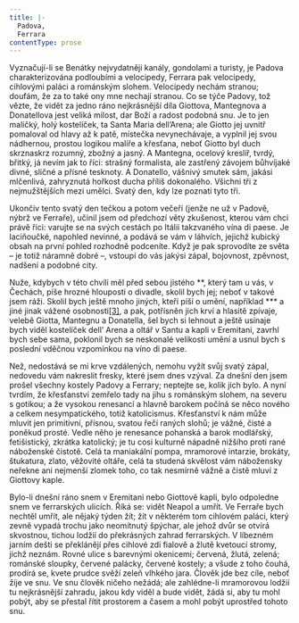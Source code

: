 ```yaml
---
title: |-
  Padova,
  Ferrara
contentType: prose
---
```


Vyznačují-li se Benátky nejvydatněji kanály, gondolami a turisty, je Padova charakterizována podloubími a velocipedy, Ferrara pak velocipedy, cihlovými paláci a románským slohem. Velocipedy nechám stranou; doufám, že za to také ony mne nechají stranou. Co se týče Padovy, tož vězte, že vidět za jedno ráno nejkrásnější díla Giottova, Mantegnova a Donatellova jest veliká milost, dar Boží a radost podobná snu. Je to jen maličký, holý kostelíček, ta Santa Maria dell’Arena; ale Giotto jej uvnitř pomaloval od hlavy až k patě, místečka nevynechávaje, a vyplnil jej svou nádhernou, prostou logikou malíře a křesťana, neboť Giotto byl duch skrznaskrz rozumný, zbožný a jasný. A Mantegna, ocelový kreslíř, tvrdý, břitký, já nevím jak to říci: strašný formalista, ale zastřený závojem bůhvíjaké divné, sličné a přísné tesknoty. A Donatello, vášnivý smutek sám, jakási mlčenlivá, zahryznutá hořkost ducha příliš dokonalého. Všichni tři z nejmužštějších mezi umělci. Svatý den, kdy lze poznati tyto tři.

Ukončiv tento svatý den tečkou a potom večeří (jenže ne už v Padově, nýbrž ve Ferraře), učinil jsem od předchozí věty zkušenost, kterou vám chci právě říci: varujte se na svých cestách po Itálii takzvaného vína di paese. Je laciňoučké, napohled nevinné, a podává se vám v láhvích, jejichž kubický obsah na první pohled rozhodně podceníte. Když je pak sprovodíte ze světa – je totiž náramně dobré –, vstoupí do vás jakýsi zápal, bojovnost, zpěvnost, nadšení a podobné city.

Nuže, kdybych v této chvíli měl před sebou jistého \*\*, který tam u vás, v Čechách, píše hrozné hlouposti o divadle, skolil bych jej; neboť v takové jsem ráži. Skolil bych ještě mnoho jiných, kteří píší o umění, například \*\*\* a jiné jinak vážené osobnosti[\[3\]](./resources/undefined), a pak, potřísněn jich krví a hlasitě zpívaje, velebě Giotta, Mantegnu a Donatella, šel bych si lehnout a ještě usínaje bych viděl kostelíček dell’ Arena a oltář v Santu a kapli v Eremitani, zavrhl bych sebe sama, poklonil bych se neskonalé velikosti umění a usnul bych s poslední vděčnou vzpomínkou na víno di paese.

Než, nedostává se mi krve vzdálených, nemohu vyžít svůj svatý zápal, nedovedu vám nakreslit fresky, které jsem dnes vzýval. Za dnešní den jsem prošel všechny kostely Padovy a Ferrary; neptejte se, kolik jich bylo. A nyní tvrdím, že křesťanství zemřelo tady na jihu s románským slohem, na severu s gotikou; a že vysokou renesancí a hlavně barokem počíná se něco nového a celkem nesympatického, totiž katolicismus. Křesťanství k nám může mluvit jen primitivní, přísnou, svatou řečí raných slohů; je vážné, čisté a poněkud prosté. Vedle něho je renesance pohanská a barok modlářský, fetišistický, zkrátka katolický; je tu cosi kulturně nápadně nižšího proti rané náboženské čistotě. Celá ta maniakální pompa, mramorové intarzie, brokáty, štukatura, zlato, věžovité oltáře, celá ta studená skvělost vám nábožensky neřekne ani nejmenší zlomek toho, co tak nesmírně vážně a čistě mluví z Giottovy kaple.

Bylo-li dnešní ráno snem v Eremitani nebo Giottově kapli, bylo odpoledne snem ve ferrarských ulicích. Říká se: vidět Neapol a umřít. Ve Ferraře bych nechtěl umřít, ale nějaký týden žít; žít v některém tom cihlovém paláci, který zevně vypadá trochu jako neomítnutý špýchar, ale jehož dvůr se otvírá skvostnou, tichou lodžií do překrásných zahrad ferrarských. V líbezném jarním dešti se překlánějí přes cihlové zdi fialově a žlutě kvetoucí stromy, jichž neznám. Rovné ulice s barevnými okenicemi; červená, žlutá, zelená; románské sloupky, červené palácky, červené kostely; a všude z toho čouhá, prodírá se, kvete prudce svěží zeleň vlhkého jara. Člověk jde bez cíle, neboť žije ve snu. Ve snu člověk ničeho nežádá; ale zahlédne-li mramorovou lodžií tu nejkrásnější zahradu, jakou kdy viděl a bude vidět, žádá si, aby tu mohl pobýt, aby se přestal řítit prostorem a časem a mohl pobýt uprostřed tohoto snu.
